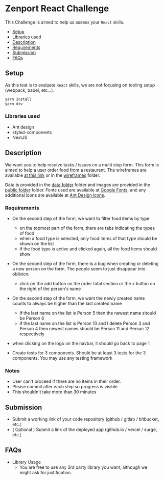 # Zenport React Challenge

This Challenge is aimed to help us assess your `React` skills.

<!-- toc -->

- [Setup](#setup)
- [Libraries used](#libraries-used)
- [Description](#description)
- [Requirements](#requirements)
- [Submission](#submission)
- [FAQs](#faqs)

<!-- tocstop -->

## Setup

As this test is to evaluate `React` skills, we are not focusing on tooling setup (webpack, babel, etc...).

```bash
yarn install
yarn dev
```

### Libraries used

- Ant design
- styled-components
- NextJS

## Description

We want you to help resolve tasks / issues on a multi step form. This form is aimed to help a user order food from a restaurant. The wireframes are available [at this link](https://www.figma.com/file/RsvCqxq86NkWDfW01G6gYa/Coding-Challenge?node-id=1%3A2) or in the [wireframes](https://github.com/zenportinc/frontend-react-challenge/tree/master/wireframes) folder.

Data is provided in the [data folder](https://github.com/zenportinc/frontend-react-challenge/tree/master/src/modules/ZenportEats/data) folder and images are provided in the [public folder](https://github.com/zenportinc/frontend-react-challenge/tree/master/public) folder. Fonts used are available at [Google Fonts](https://fonts.google.com/), and any additional icons are available at [Ant Design Icons](https://ant.design/components/icon/).

### Requirements

- On the second step of the form, we want to filter food items by type

  - on the topmost part of the form, there are tabs indicating the types of food
  - when a food type is selected, only food items of that type should be shown on the list
  - if the food type is active and clicked again, all the food items should show

- On the second step of the form, there is a bug when creating or deleting a new person on the form. The people seem to just disappear into oblivion.
  - click on the add button on the order total section or the x button on the right of the person's name
- On the second step of the form, we want the newly created name counts to always be higher than the last created name
  - if the last name on the list is Person 5 then the newest name should be Person 6
  - if the last name on the list is Person 10 and I delete Person 3 and Person 4 then newest names should be Person 11 and Person 12 respectively
- when clicking on the logo on the navbar, it should go back to page 1
- Create tests for 3 components. Should be at least 3 tests for the 3 components. You may use any testing framework

### Notes

- User can't proceed if there are no items in their order.
- Please commit after each step so progress is visible
- This shouldn't take more than 30 minutes

## Submission

- Submit a working link of your code repository (github / gitlab / bitbucket, etc.)
- ( Optional ) Submit a link of the deployed app (github.io / vercel / surge, etc.)

## FAQs

- Library Usage
  - You are free to use any 3rd party library you want, although we might ask for justification.
